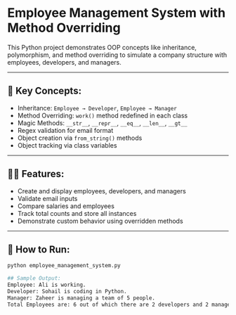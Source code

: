 # Employee Management System with Method Overriding

This Python project demonstrates OOP concepts like inheritance, polymorphism, and method overriding to simulate a company structure with employees, developers, and managers.

---

## 🔧 Key Concepts:
- Inheritance: `Employee → Developer`, `Employee → Manager`
- Method Overriding: `work()` method redefined in each class
- Magic Methods: `__str__`, `__repr__`, `__eq__`, `__len__`, `__gt__`
- Regex validation for email format
- Object creation via `from_string()` methods
- Object tracking via class variables

---

## 👨‍💼 Features:
- Create and display employees, developers, and managers
- Validate email inputs
- Compare salaries and employees
- Track total counts and store all instances
- Demonstrate custom behavior using overridden methods

---

## 🚀 How to Run:
```bash
python employee_management_system.py

## Sample Output:
Employee: Ali is working.
Developer: Sohail is coding in Python.
Manager: Zaheer is managing a team of 5 people.
Total Employees are: 6 out of which there are 2 developers and 2 managers.
